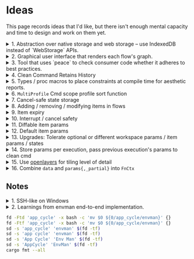 # Ideas

This page records ideas that I'd like, but there isn't enough mental capacity and time to design and work on them yet.

<details>
<summary>1. Abstraction over native storage and web storage &ndash; use IndexedDB instead of `WebStorage` APIs.</summary>
<div>
</div>
</details>

<details>
<summary>2. Graphical user interface that renders each flow's graph.</summary>
<div>

1. Each item is a node.
2. User can select which nodes to run &ndash; these may be a subset of the flow.
3. User can select beginning and ending nodes &ndash; and these can be in reverse order.

    <!--  -->

**Note:** Graphviz is compiled to WASM and published by [hpcc-systems/hpcc-js-wasm](https://github.com/hpcc-systems/hpcc-js-wasm). May be able to use that to render.

[graphviz-visual-editor](https://github.com/magjac/graphviz-visual-editor) is a library that allows basic editing of a graphviz graph. It's not yet developed to a point that is intuitive for users.

</div>
</details>

<details>
<summary>3. Tool that uses `peace` to check consumer code whether it adheres to best practices.</summary>
<div>
</div>
</details>
<details>
<summary>4. Clean Command Retains History</summary>
<div>

End users may want to see what was previously deployed.

If we retain a `${profile}/.history` directory with all previous execution information, it allows:

* Re-attempting clean up.
* Reporting on what was cleaned up.
* Computing costs of all executions

Perhaps we should make the API be, on `visit`, return a list of identifiers for things to clean up.

</div>
</details>
<details>
<summary>5. Types / proc macros to place constraints at compile time for aesthetic reports.</summary>
<div>

* short summary sentences
* 2 ~ 3 sentence paragraphs / word limit


```rust
/// An ID
#[derive(Clone, Debug, PartialEq, Eq)]
pub struct Id<'s>(Cow<'s, str>);

/// Single line description, hard limit of 200 characters.
#[derive(Clone, Debug, PartialEq, Eq)]
pub struct DescShort<'s>(Cow<'s, str>);
```

</div>
</details>
<details>
<summary>6. <code>MultiProfile</code> Cmd scope profile sort function</summary>
<div>

Users may want to sort profiles in the profile directory differently to their alphabetical / lexicographical sorting.

This may be dependent on profile params &ndash; sort env based on env type, last execution time &ndash; profile history.

</div>
</details>

<details>
<summary>7. Cancel-safe state storage</summary>
<div>

When an item ensure does multiple writes, there is a possibility of not all of those writes occur during execution:

* user interrupts the execution.
* internet connection drops.
* machine loses power.

In the last case, we cannot safely write state to disk, so a `StateCurrent` discover is needed to bring `StatesCurrentStored` up to date. However, the previous two cases, it is possible for `Item`s to return `State` that has been partially ensured, without making any further outgoing calls -- i.e. infer `StatesEnsured` based on the successful writes so far.

Note that this places a burden on the `Item` implementor to return the partial state ensured (which may conflict with keeping the `State` simple), as well as make the `ApplyFns::exec` return value more complex.

The trade off may not be worthwhile.

</div>
</details>

<details>
<summary>8. Adding / removing / modifying items in flows</summary>
<div>

Implementors may add/remove/modify items in flows.

Peace needs to be designed such that these changes do not cause already-existent flows to not be loadable, i.e. when:

* `states_*.yaml` contains state for which an item no longer exists in the flow.
* `states_*.yaml` does not contain state for an item that is newly added to the flow.
* `states_*.yaml` contains state whose fields are different to a new version of an item.

    This one can be addressed by having `State` be an enum, with versioned variants.

Also see 14.

</div>
</details>

<details>
<summary>9. Item expiry</summary>
<div>

For items that cost, it is useful to have an expiry time that causes it to be deleted.

* This would have to be supported by the service that hosts the item.
* There should be a way to notify the user of items that are about to expire.
* There should also be a way to extend the item expiry times easily.

</div>
</details>

<details>
<summary>10. Interrupt / cancel safety</summary>
<div>

The [`tokio-graceful-shutdown`] library can be used to introduce interrupt safety into item executions. This is particularly useful for write functions.

See the [`is_shutdown_requested`] method in particular.

[`tokio-graceful-shutdown`]: https://github.com/Finomnis/tokio-graceful-shutdown
[`is_shutdown_requested`]: https://docs.rs/tokio-graceful-shutdown/latest/tokio_graceful_shutdown/struct.SubsystemHandle.html#method.is_shutdown_requested

</div>
</details>

<details>
<summary>11. Diffable item params</summary>
<div>

`DiffCmd` originally was written to diff the current and goal states. However, with the second use case of "diff states between two profiles", it is also apparent that other related functionality is useful:

* Diff profile params / flow params.
* Diff item params between profiles for a given flow.

Because of diffable params, and [#94], the `Item` should likely have:

* `type Params: ItemParams + Serialize + DeserializeOwned`.
* feature gated `fn item_params_diff(..)`.

`fn item_params_diff(..)` should likely have a similar signature to `fn state_diff(..)`, whereby if one uses  `XData<'_>`, the other should as well for consistency:

* For `MultiProfileSingleFlow` commands, a diff for item params which contains a referential value (e.g. "use the `some_predecessor.ip_address()`") may(?) need information about `some_predecessor` through `Resources` / `Data`.

We should work out the design of that before settling on what `state_diff` and `item_params_diff`'s function parameters will be. See **Design Thoughts** on [#94] for how it may look like.

</div>
</details>

<details>
<summary>12. Default item params</summary>
<div>

An `Item`'s params may not necessarily be mandatory. From the `Params` type (and corresponding trait), Peace may:

* Insert default param values, if the `Item` implementor provides a default
* Still make the params required if there is no default.
* Provide a way for `ParamsSpec` for each field to be the default, or a mapping function.

</div>
</details>

<details>
<summary>13. Upgrades: Tolerate optional or different workspace params / item params / states</summary>
<div>

When new workspace params are added, or new items are added to a flow, existing `*_params.yaml`, `item_params.yaml`, and `states_*.yaml` may not contain values for those newly added params / items.

Automation software should be able to:

* Work with missing parameters.
* Work with changed parameter types.

When workspace params / items are removed from a flow, leftover params / state are no longer used. However, we may want to do one of:

* Notify the user to clean up unused params
* Peace should ignore it
* Inform the automator to still register the item, so that old execution may be loaded.

</div>
</details>

<details>
<summary>14. Store params per execution, pass previous execution's params to clean cmd</summary>
<div>

Instead of requiring `Item::State` to store the params used when applied, maybe we should store the params used in the last ensure alongside that item's state.

Users are concerned with the current state of the item. They also may be concerned with the parameters used to produce that state. Requiring item implementors to store paths / IP addresses within the state that has been ensured feels like unnecessary duplication.

However, when comparing diffs, we would hope either:

* The params used to discover the current and goal states are the same, or
* The "params and states" pairs are both compared.

Also:

* `apply_check` needs to have both the old and new params to determine whether apply needs to be executed.
* `State` as the output API, should not necessarily include params.
* When parameters change, and an apply is interrupted, then we may have earlier items using the new parameters, and later items still on the previous parameters. More complicated still, is if parameters change *in the middle of an interruption*, and re-applied.

Perhaps there should be a `(dest_parameters, Item::State)` current state, and a `(src_parameters, Item::State)` goal state. That makes sense for file downloads if we care about cleaning up the previous `dest_path`, to move a file to the new `dest_path`.

Or, all dest parameters should be in `Item::State`, because that's what's needed to know if something needs to change.

Another thought:

`states_*.yaml` should store this per item:

* params used for apply
* values resolved for those params
* current state

Also see 8.

</div>
</details>

<details>
<summary>15. Use <a href="https://openlayers.org/">openlayers</a> for tiling level of detail</summary>
<div>

Generate dot diagram using graphviz with full resolution, and then convert to tiles, then display different styling depending on the state of each item.

</div>
</details>

<details>
<summary>16. Combine <code>data</code> and <code>params{,_partial}</code> into <code>FnCtx</code></summary>
<div>

`Item` functions take in `FnCtx`, `data`, and item `params` as separate arguments.

This was done to:

* Reduce the additional layer to get `Item::Params`, or `Item::ParamsPartial`.
* Avoid progress sender from being passed in to function that didn't need it.

However, functions don't necessarily need runtime `fn_ctx` or `data`, making it noise in the signature.

Should we combine all 3 into `FnCtx`? It would make `FnCtx` type parameterized over `Params` and `ParamsPartial`.

</div>
</details>


## Notes

<details>
<summary>1. SSH-like on Windows</summary>
<div>

* psexec
* [Windows powershell and WinRM](https://stackoverflow.com/questions/10237083/how-to-programmatically-remotely-execute-a-program-in-ec2-windows-instance/13284313#13284313)

</div>
</details>

<details>
<summary>2. Learnings from envman end-to-end implementation.</summary>
<div>

1. Referential lookup of values in state / item params. ([#94])
2. AWS SDK is not WASM ready -- includes `mio` unconditionally through `tokio` (calls UDP). ([aws-sdk-rust#59])
3. AWS SDK does not always include error detail -- S3 `head_object`. ([aws-sdk-rust#227])
4. Progress output should enable-able for state current / goal discover / clean functions.
5. Flow params are annoying to register every time we add another item. Maybe split end user provided params from item params.
6. Blank item needs a lot of rework to be easier to implement an item. ([67], [#96])
7. For `ApplyCmd`, collect `StateCurrent`, `StateGoal`, `StateDiff` in execution report.
8. AWS errors' `code` and `message` should be shown to the user.
9. Progress limit should not be returned in `ApplyFns::check`, but sent through `progress_sender.limit(ProgressLimit)`. This simplifies `check`, and allows state current/goal discovery to set the limits easily.
10. Consolidate `StatesDiscoverCmd` and `ApplyCmd`, so the outcome of a command is generic. Maybe use a trait and structs, instead of enum variants and hardcoded inlined functions, so that it is extendable.
11. Add an `ListKeysAligned` presentable type so `Presenter`s can align keys of a list dynamically.
12. Remove the `peace_cfg::State` type.
13. Contextual presentable strings, for states and diffs.

    What command is this called for:

    - state current: "is .."
    - goal state: "should be .."
    - diff between current and goal: "will change from .. to .."
    - diff between current and cleaned: "will change from .. to .."
    - diff between two profiles' current states: : "left is .., right is .."

    Maybe we don't burden the presenter implementation, but Peace will insert the contextual words

14. Easy API functions for diffing -- current vs goal, between profiles' current states.
15. What about diffing states of different state versions?

    Maybe this is already taken care of -- `state_diff` is already passed in both `State`s, so implementors had to manage it already.


[#67]: https://github.com/azriel91/peace/issues/67
[#94]: https://github.com/azriel91/peace/issues/94
[#96]: https://github.com/azriel91/peace/issues/96
[aws-sdk-rust#59]: https://github.com/awslabs/aws-sdk-rust/issues/59
[aws-sdk-rust#227]: https://github.com/awslabs/aws-sdk-rust/issues/227

</div>
</details>


```bash
fd -Ftd 'app_cycle' -x bash -c 'mv $0 ${0/app_cycle/envman}' {}
fd -Ftf 'app_cycle' -x bash -c 'mv $0 ${0/app_cycle/envman}' {}
sd -s 'app_cycle' 'envman' $(fd -tf)
sd -s 'app cycle' 'envman' $(fd -tf)
sd -s 'App Cycle' 'Env Man' $(fd -tf)
sd -s 'AppCycle' 'EnvMan' $(fd -tf)
cargo fmt --all
```

